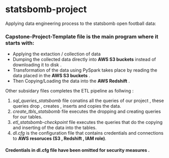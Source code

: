 # statsbomb-project
Applying data engineering process to the statsbomb open football data:

### **Capstone-Project-Template** file is the main program where it starts with:
* Applying the extaction / collection of data  
* Dumping the collected data directly into **AWS S3 buckets** instead of downloading it to disk .
* Transformation of the data using PySpark takes place by reading the data placed in the **AWS S3 buckets** .
* Then Copying/Loading the data into the **AWS Redshift** .

Other subsidary files completes the ETL pipeline as follwing :
1) *sql_queries_statsbomb* file conatins all the queries of our project , these queries drop , creates , inserts and copies the data.
2) *create_tbls_statsbomb* file executes the dropping and creating queries for our tables.
3) *etl_statsbomb-checkpoint* file executes the queries that do the copying and inserting of the data into the tables.
4) *dl.cfg* is the configuration file that contains credentials and connections to **AWS resoruces (S3 , Redshift , IAM role)**.
#### Credentials in dl.cfg file have been omitted for security measures .



